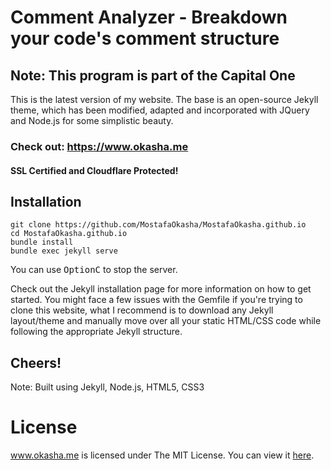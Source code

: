 # Comment Analyzer - Breakdown your code's comment structure
## Note: This program is part of the Capital One 

This is the latest version of my website.
The base is an open-source Jekyll theme, which has been modified, adapted and incorporated with JQuery and Node.js for some simplistic beauty.


### Check out: https://www.okasha.me
#### SSL Certified and Cloudflare Protected!


## Installation

```console
git clone https://github.com/MostafaOkasha/MostafaOkasha.github.io
cd MostafaOkasha.github.io
bundle install
bundle exec jekyll serve
```

You can use <kbd>Option</kbd><kbd>C</kbd> to stop the server.

Check out the Jekyll installation page for more information on how to get started. You might face a few issues with the Gemfile if you're trying to clone this website, what I recommend is to download any Jekyll layout/theme and manually move over all your static HTML/CSS code while following the appropriate Jekyll structure.


## Cheers!

Note: Built using Jekyll, Node.js, HTML5, CSS3

# License

www.okasha.me is licensed under The MIT License. You can view it [here](https://github.com/MostafaOkasha/MostafaOkasha.github.io/blob/master/LICENSE).
